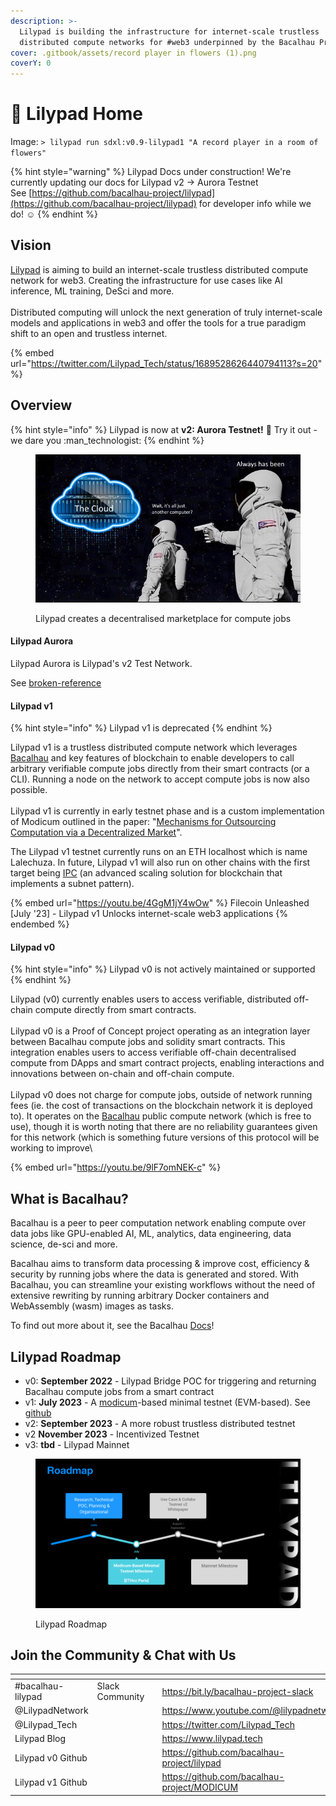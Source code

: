 ```yaml
---
description: >-
  Lilypad is building the infrastructure for internet-scale trustless
  distributed compute networks for #web3 underpinned by the Bacalhau Project.
cover: .gitbook/assets/record player in flowers (1).png
coverY: 0
---
```


# 🍃 Lilypad Home

Image: `> lilypad run sdxl:v0.9-lilypad1 "A record player in a room of flowers"`

{% hint style="warning" %}
Lilypad Docs under construction! We're currently updating our docs for Lilypad v2 -> Aurora Testnet\
See [https://github.com/bacalhau-project/lilypad](https://github.com/bacalhau-project/lilypad) for developer info while we do! :relaxed:
{% endhint %}

## Vision

[Lilypad](https://blog.lilypadnetwork.org) is aiming to build an internet-scale trustless distributed compute network for web3. Creating the infrastructure for use cases like AI inference, ML training, DeSci and more.\
\
Distributed computing will unlock the next generation of truly internet-scale models and applications in web3 and offer the tools for a true paradigm shift to an open and trustless internet.

{% embed url="https://twitter.com/Lilypad_Tech/status/1689528626440794113?s=20" %}

## Overview

{% hint style="info" %}
Lilypad is now at **v2: Aurora Testnet!** :tada: Try it out - we dare you :man\_technologist:
{% endhint %}

<figure><img src=".gitbook/assets/image (16).png" alt=""><figcaption><p>Lilypad creates a decentralised marketplace for compute jobs</p></figcaption></figure>

#### Lilypad Aurora

Lilypad Aurora is Lilypad's v2 Test Network.

See [broken-reference](broken-reference/ "mention")

#### Lilypad v1

{% hint style="info" %}
Lilypad v1 is deprecated
{% endhint %}

Lilypad v1 is a trustless distributed compute network which leverages [Bacalhau](https://docs.bacalhau.org) and key features of blockchain to enable developers to call arbitrary verifiable compute jobs directly from their smart contracts (or a CLI). Running a node on the network to accept compute jobs is now also possible.\
\
Lilypad v1 is currently in early testnet phase and is a custom implementation of Modicum outlined in the paper: "[Mechanisms for Outsourcing Computation via a Decentralized Market](https://dl.acm.org/doi/pdf/10.1145/3401025.3401737)".

The Lilypad v1 testnet currently runs on an ETH localhost which is name Lalechuza. In future, Lilypad v1 will also run on other chains with the first target being [IPC](https://ipc.space) (an advanced scaling solution for blockchain that implements a subnet pattern).

{% embed url="https://youtu.be/4GgM1jY4wOw" %}
Filecoin Unleashed \[July '23] - Lilypad v1 Unlocks internet-scale web3 applications
{% endembed %}

#### Lilypad v0

{% hint style="info" %}
Lilypad v0 is not actively maintained or supported
{% endhint %}

Lilypad (v0) currently enables users to access verifiable, distributed off-chain compute directly from smart contracts.\
\
Lilypad v0 is a Proof of Concept project operating as an integration layer between Bacalhau compute jobs and solidity smart contracts. This integration enables users to access verifiable off-chain decentralised compute from DApps and smart contract projects, enabling interactions and innovations between on-chain and off-chain compute.\
\
Lilypad v0 does not charge for compute jobs, outside of network running fees (ie. the cost of transactions on the blockchain network it is deployed to). It operates on the [Bacalhau](https://www.docs.bacalhau.org) public compute network (which is free to use), though it is worth noting that there are no reliability guarantees given for this network (which is something future versions of this protocol will be working to improve\\

{% embed url="https://youtu.be/9lF7omNEK-c" %}

## What is Bacalhau?

Bacalhau is a peer to peer computation network enabling compute over data jobs like GPU-enabled AI, ML, analytics, data engineering, data science, de-sci and more.

Bacalhau aims to transform data processing & improve cost, efficiency & security by running jobs where the data is generated and stored. With Bacalhau, you can streamline your existing workflows without the need of extensive rewriting by running arbitrary Docker containers and WebAssembly (wasm) images as tasks.

To find out more about it, see the Bacalhau [Docs](https://docs.bacalhau.org/)!

## Lilypad Roadmap

* v0: **September 2022** - Lilypad Bridge POC for triggering and returning Bacalhau compute jobs from a smart contract
* v1: **July 2023** - A [modicum](https://dl.acm.org/doi/pdf/10.1145/3401025.3401737)-based minimal testnet (EVM-based). See [github](https://github.com/bacalhau-project/lilypad-modicum)
* v2: **September 2023** - A more robust trustless distributed testnet
* v2 **November 2023** - Incentivized Testnet
* v3: **tbd** - Lilypad Mainnet

<figure><img src=".gitbook/assets/Lilypad Roadmap June.png" alt=""><figcaption><p>Lilypad Roadmap</p></figcaption></figure>

## Join the Community & Chat with Us

<table data-column-title-hidden data-view="cards"><thead><tr><th></th><th data-hidden></th><th data-hidden></th><th data-hidden data-card-target data-type="content-ref"></th><th data-hidden data-card-cover data-type="files"></th></tr></thead><tbody><tr><td>#bacalhau-lilypad</td><td>Slack Community</td><td></td><td><a href="https://bit.ly/bacalhau-project-slack">https://bit.ly/bacalhau-project-slack</a></td><td><a href=".gitbook/assets/slack.png">slack.png</a></td></tr><tr><td>@LilypadNetwork</td><td></td><td></td><td><a href="https://www.youtube.com/@lilypadnetwork">https://www.youtube.com/@lilypadnetwork</a></td><td><a href=".gitbook/assets/8gzcr6RpGStvZFA2qRt4v6.jpg">8gzcr6RpGStvZFA2qRt4v6.jpg</a></td></tr><tr><td>@Lilypad_Tech</td><td></td><td></td><td><a href="https://twitter.com/Lilypad_Tech">https://twitter.com/Lilypad_Tech</a></td><td><a href=".gitbook/assets/twitter.jpeg">twitter.jpeg</a></td></tr><tr><td>Lilypad Blog</td><td></td><td></td><td><a href="https://www.lilypad.tech">https://www.lilypad.tech</a></td><td><a href=".gitbook/assets/Lilypad Pitch Deck Logo.png">Lilypad Pitch Deck Logo.png</a></td></tr><tr><td>Lilypad v0 Github</td><td></td><td></td><td><a href="https://github.com/bacalhau-project/lilypad">https://github.com/bacalhau-project/lilypad</a></td><td><a href=".gitbook/assets/github.png">github.png</a></td></tr><tr><td>Lilypad v1 Github</td><td></td><td></td><td><a href="https://github.com/bacalhau-project/MODICUM">https://github.com/bacalhau-project/MODICUM</a></td><td><a href=".gitbook/assets/github.png">github.png</a></td></tr></tbody></table>
